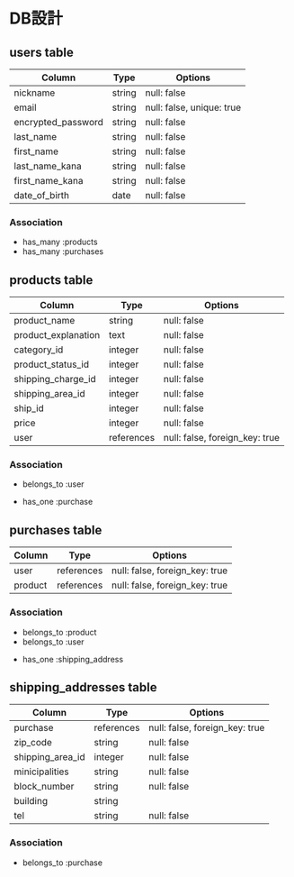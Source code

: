 # DB設計


## users table
| Column             | Type                | Options                   |
|--------------------|---------------------|---------------------------|
| nickname           | string              | null: false               |
| email              | string              | null: false, unique: true |
| encrypted_password | string              | null: false               |
| last_name          | string              | null: false               |
| first_name         | string              | null: false               |
| last_name_kana     | string              | null: false               |
| first_name_kana    | string              | null: false               |
| date_of_birth      | date                | null: false               |

### Association
 * has_many :products
 * has_many :purchases



## products table
| Column                 | Type                | Options                        |
|------------------------|---------------------|--------------------------------|
| product_name           | string              | null: false                    |
| product_explanation    | text                | null: false                    |
| category_id            | integer             | null: false                    |
| product_status_id      | integer             | null: false                    |
| shipping_charge_id     | integer             | null: false                    |
| shipping_area_id       | integer             | null: false                    |
| ship_id                | integer             | null: false                    |
| price                  | integer             | null: false                    |
| user                   | references          | null: false, foreign_key: true |

### Association
 - belongs_to :user
 * has_one :purchase


 ## purchases table
| Column             | Type                | Options                        |
|--------------------|---------------------|--------------------------------|
| user               | references          | null: false, foreign_key: true |
| product            | references          | null: false, foreign_key: true |

### Association
 - belongs_to :product
 - belongs_to :user
 * has_one :shipping_address


## shipping_addresses table
| Column             | Type                | Options                        |
|--------------------|---------------------|--------------------------------|
| purchase           | references          | null: false, foreign_key: true |
| zip_code           | string              | null: false                    |
| shipping_area_id   | integer             | null: false                    |
| minicipalities     | string              | null: false                    |
| block_number       | string              | null: false                    |
| building           | string              |                                |
| tel                | string              | null: false                    |

### Association
 - belongs_to :purchase